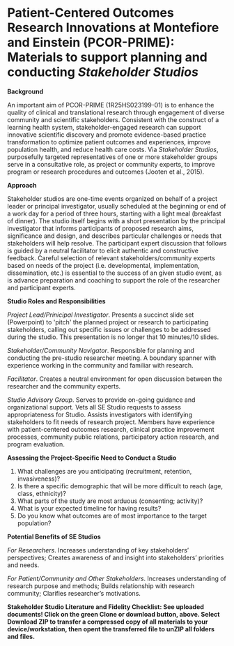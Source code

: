 # Patient-Centered Outcomes Research Innovations at Montefiore and Einstein (PCOR-PRIME): Materials to support planning and conducting <i>Stakeholder Studios</i>

<b>Background</b>

An important aim of PCOR-PRIME (1R25HS023199-01) is to enhance the quality of clinical and translational research through engagement of diverse community and scientific stakeholders. Consistent with the construct of a learning health system, stakeholder-engaged research can support innovative scientific discovery and promote evidence-based practice transformation to optimize patient outcomes and experiences, improve population health, and reduce health care costs. Via <i>Stakeholder Studios</i>, purposefully targeted representatives of one or more stakeholder groups serve in a consultative role, as project or community experts, to improve program or research procedures and outcomes (Jooten et al., 2015).

<b>Approach</b>

Stakeholder studios are one-time events organized on behalf of a project leader or principal investigator, usually scheduled at the beginning or end of a work day for a period of three hours, starting with a light meal (breakfast of dinner). The studio itself begins with a short presentation by the principal investigator that informs participants of proposed research aims, significance and design, and describes particular challenges or needs that stakeholders will help resolve. The participant expert discussion that follows is guided by a neutral facilitator to elicit authentic and constructive feedback. Careful selection of relevant stakeholders/community experts based on needs of the project (i.e. developmental, implementation, dissemination, etc.) is essential to the success of an given studio event, as is advance preparation and coaching to support the role of the researcher and participant experts.

<b>Studio Roles and Responsibilities</b>

<i>Project Lead/Prinicipal Investigator</i>. Presents a succinct slide set (Powerpoint) to 'pitch' the planned project or research to participating stakeholders, calling out specific issues or challenges to be addressed during the studio. This presentation is no longer that 10 minutes/10 slides.

<i>Stakeholder/Community Navigator</i>. Responsible for planning and conducting the pre-studio researcher meeting. A boundary spanner with experience working in the community and familiar with research.

<i>Facilitator</i>. Creates a neutral environment for open discussion between the researcher and the community experts.

<i>Studio Advisory Group</i>. Serves to provide on-going guidance and organizational support. Vets all SE Studio requests to assess appropriateness for Studio. Assists investigators with identifying stakeholders to fit needs of research project. Members have experience with patient-centered outcomes research, clinical practice improvement processes, community public relations, participatory action research, and program evaluation.

<b>Assessing the Project-Specific Need to Conduct a Studio</b>

1.	What challenges are you anticipating (recruitment, retention, invasiveness)?
2.	Is there a specific demographic that will be more difficult to reach (age, class, ethnicity)?
3.	What parts of the study are most arduous (consenting; activity)?
4.	What is your expected timeline for having results?
5.	Do you know what outcomes are of most importance to the target population?

<b>Potential Benefits of SE Studios</b>

<i>For Researchers</i>. Increases understanding of key stakeholders’ perspectives; Creates awareness of and insight into stakeholders’ priorities and needs.

<i>For Patient/Community and Other Stakeholders</i>. Increases understanding of research purpose and methods; Builds relationship with research community; Clarifies researcher’s motivations.

<b>Stakeholder Studio Literature and Fidelity Checklist: See uploaded documents! Click on the green <b>Clone or download</b> button, above. Select <b>Download ZIP</b> to transfer a compressed copy of all materials to your device/workstation, then opent the transferred file to unZIP all folders and files. 
